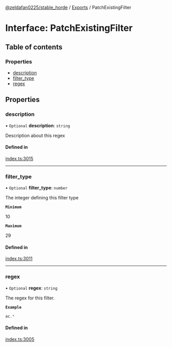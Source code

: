 [@zeldafan0225/stable_horde](../README.md) / [Exports](../modules.md) / PatchExistingFilter

# Interface: PatchExistingFilter

## Table of contents

### Properties

- [description](PatchExistingFilter.md#description)
- [filter\_type](PatchExistingFilter.md#filter_type)
- [regex](PatchExistingFilter.md#regex)

## Properties

### description

• `Optional` **description**: `string`

Description about this regex

#### Defined in

[index.ts:3015](https://github.com/ZeldaFan0225/stable_horde/blob/ca96654/index.ts#L3015)

___

### filter\_type

• `Optional` **filter\_type**: `number`

The integer defining this filter type

**`Minimum`**

10

**`Maximum`**

29

#### Defined in

[index.ts:3011](https://github.com/ZeldaFan0225/stable_horde/blob/ca96654/index.ts#L3011)

___

### regex

• `Optional` **regex**: `string`

The regex for this filter.

**`Example`**

```ts
ac.*
```

#### Defined in

[index.ts:3005](https://github.com/ZeldaFan0225/stable_horde/blob/ca96654/index.ts#L3005)
